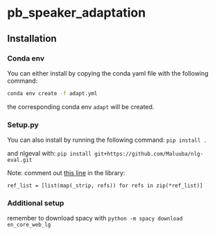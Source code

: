 # pb_speaker_adaptation


## Installation

### Conda env
You can either install by copying the conda yaml file with the following command:

```bash
conda env create -f adapt.yml
```
the corresponding conda env `adapt` will be created.

### Setup.py
You can also install by running the following command:
`pip install .`

and nlgeval with:
`pip install git+https://github.com/Maluuba/nlg-eval.git`

Note: comment out [this line](https://github.com/Maluuba/nlg-eval/blob/7f7993035a2f4729a15d20040fd904933ea58767/nlgeval/__init__.py#L289) in the library:
```
ref_list = [list(map(_strip, refs)) for refs in zip(*ref_list)]
```

### Additional setup
remember to download spacy with 
`python -m spacy download en_core_web_lg`
